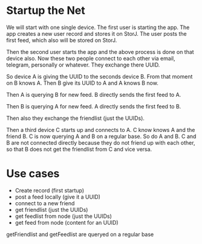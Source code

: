 # Startup the Net
We will start with one single device.
The first user is starting the app.
The app creates a new user record and stores it on StorJ.
The user posts the first feed, which also will be stored on StorJ.

Then the second user starts the app and the above process is done on that device also.
Now these two people connect to each other via email, telegram, personally or whatever.
They exchange there UUID.

So device A is giving the UUID to the seconds device B.
From that moment on B knows A.
Then B give its UUID to A and A knows B now.

Then A is querying B for new feed.
B directly sends the first feed to A.

Then B is querying A for new feed.
A directly sends the first feed to B.

Then also they exchange the friendlist (just the UUIDs).

Then a third device C starts up and connects to A.
C know knows A and the friend B.
C is now querying A and B on a regular base.
So do A and B.
C and B are not connected directly because they do not friend up with each other, so that B does not get the friendlist from C and vice versa.


# Use cases
- Create record (first startup)
- post a feed locally (give it a UUID)
- connect to a new friend
- get friendlist (just the UUIDs)
- get feedlist from node (just the UUIDs)
- get feed from node (content for an UUID)

getFriendlist and getFeedlist are queryed on a regular base